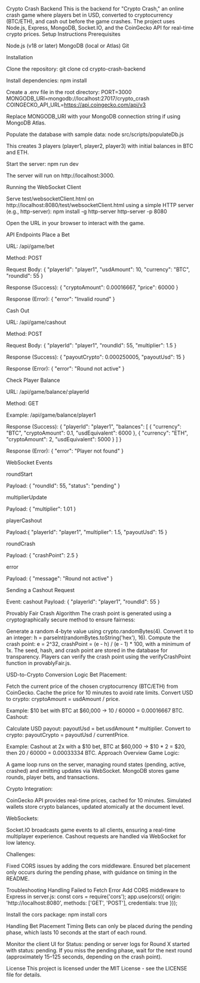 Crypto Crash Backend
This is the backend for "Crypto Crash," an online crash game where players bet in USD, converted to cryptocurrency (BTC/ETH), and cash out before the game crashes. The project uses Node.js, Express, MongoDB, Socket.IO, and the CoinGecko API for real-time crypto prices.
Setup Instructions
Prerequisites

Node.js (v18 or later)
MongoDB (local or Atlas)
Git

Installation

Clone the repository:
git clone <repository-url>
cd crypto-crash-backend


Install dependencies:
npm install


Create a .env file in the root directory:
PORT=3000
MONGODB_URI=mongodb://localhost:27017/crypto_crash
COINGECKO_API_URL=https://api.coingecko.com/api/v3

Replace MONGODB_URI with your MongoDB connection string if using MongoDB Atlas.

Populate the database with sample data:
node src/scripts/populateDb.js

This creates 3 players (player1, player2, player3) with initial balances in BTC and ETH.

Start the server:
npm run dev

The server will run on http://localhost:3000.


Running the WebSocket Client

Serve test/websocketClient.html on http://localhost:8080/test/websocketClient.html using a simple HTTP server (e.g., http-server):
npm install -g http-server
http-server -p 8080


Open the URL in your browser to interact with the game.


API Endpoints
Place a Bet

URL: /api/game/bet

Method: POST

Request Body:
{
  "playerId": "player1",
  "usdAmount": 10,
  "currency": "BTC",
  "roundId": 55
}


Response (Success):
{
  "cryptoAmount": 0.00016667,
  "price": 60000
}


Response (Error):
{ "error": "Invalid round" }



Cash Out

URL: /api/game/cashout

Method: POST

Request Body:
{
  "playerId": "player1",
  "roundId": 55,
  "multiplier": 1.5
}


Response (Success):
{
  "payoutCrypto": 0.000250005,
  "payoutUsd": 15
}


Response (Error):
{ "error": "Round not active" }



Check Player Balance

URL: /api/game/balance/:playerId

Method: GET

Example: /api/game/balance/player1

Response (Success):
{
  "playerId": "player1",
  "balances": [
    { "currency": "BTC", "cryptoAmount": 0.1, "usdEquivalent": 6000 },
    { "currency": "ETH", "cryptoAmount": 2, "usdEquivalent": 5000 }
  ]
}


Response (Error):
{ "error": "Player not found" }



WebSocket Events

roundStart

Payload: { "roundId": 55, "status": "pending" }


multiplierUpdate

Payload: { "multiplier": 1.01 }


playerCashout

Payload:{
  "playerId": "player1",
  "multiplier": 1.5,
  "payoutUsd": 15
}




roundCrash

Payload: { "crashPoint": 2.5 }


error

Payload: { "message": "Round not active" }



Sending a Cashout Request

Event: cashout
Payload: { "playerId": "player1", "roundId": 55 }



Provably Fair Crash Algorithm
The crash point is generated using a cryptographically secure method to ensure fairness:

Generate a random 4-byte value using crypto.randomBytes(4).
Convert it to an integer: h = parseInt(randomBytes.toString('hex'), 16).
Compute the crash point: e = 2^32, crashPoint = (e - h) / (e - 1) * 100, with a minimum of 1x.
The seed, hash, and crash point are stored in the database for transparency.
Players can verify the crash point using the verifyCrashPoint function in provablyFair.js.

USD-to-Crypto Conversion Logic
Bet Placement:

Fetch the current price of the chosen cryptocurrency (BTC/ETH) from CoinGecko.
Cache the price for 10 minutes to avoid rate limits.
Convert USD to crypto: cryptoAmount = usdAmount / price.

Example: $10 bet with BTC at $60,000 → 10 / 60000 = 0.00016667 BTC.
Cashout:

Calculate USD payout: payoutUsd = bet.usdAmount * multiplier.
Convert to crypto: payoutCrypto = payoutUsd / currentPrice.

Example: Cashout at 2x with a $10 bet, BTC at $60,000 → $10 * 2 = $20, then 20 / 60000 = 0.00033334 BTC.
Approach Overview
Game Logic:

A game loop runs on the server, managing round states (pending, active, crashed) and emitting updates via WebSocket.
MongoDB stores game rounds, player bets, and transactions.

Crypto Integration:

CoinGecko API provides real-time prices, cached for 10 minutes.
Simulated wallets store crypto balances, updated atomically at the document level.

WebSockets:

Socket.IO broadcasts game events to all clients, ensuring a real-time multiplayer experience.
Cashout requests are handled via WebSocket for low latency.

Challenges:

Fixed CORS issues by adding the cors middleware.
Ensured bet placement only occurs during the pending phase, with guidance on timing in the README.

Troubleshooting
Handling Failed to Fetch Error
Add CORS middleware to Express in server.js:
const cors = require('cors');
app.use(cors({
  origin: 'http://localhost:8080',
  methods: ['GET', 'POST'],
  credentials: true
}));

Install the cors package:
npm install cors

Handling Bet Placement Timing
Bets can only be placed during the pending phase, which lasts 10 seconds at the start of each round. 

Monitor the client UI for Status: pending or server logs for Round X started with status: pending.
If you miss the pending phase, wait for the next round (approximately 15–125 seconds, depending on the crash point).

License
This project is licensed under the MIT License - see the LICENSE file for details.
